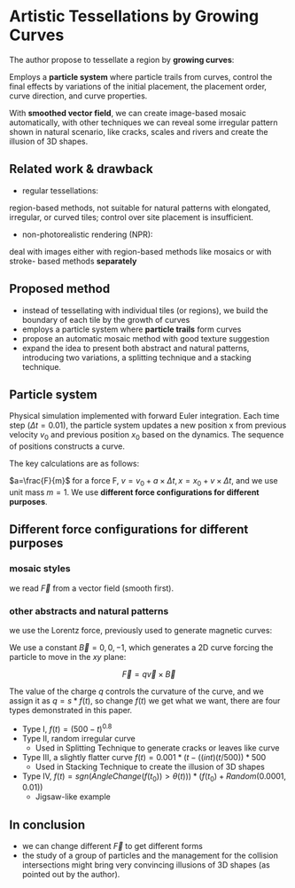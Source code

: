 # Artistic Tessellations by Growing Curves

The author propose to tessellate a region by **growing curves**:

Employs a **particle system** where particle trails from curves, control the final effects by variations of the initial placement, the placement order, curve direction, and curve properties.

With **smoothed vector field**, we can create image-based mosaic automatically, with other techniques we can reveal some irregular pattern shown in natural scenario, like cracks, scales and rivers and create the illusion of 3D shapes.

## Related work & drawback

* regular tessellations:

region-based methods, not suitable for natural patterns with elongated, irregular, or curved tiles; control over site placement is insufficient.

* non-photorealistic rendering (NPR):

deal with images either with region-based methods like mosaics or with stroke-
based methods **separately**

## Proposed method

* instead of tessellating with individual tiles (or regions), we build the boundary of each tile by the growth of curves
* employs a particle system where **particle trails** form curves
* propose an automatic mosaic method with good texture suggestion
* expand the idea to present both abstract and natural patterns, introducing two variations, a splitting technique and a stacking technique.

## Particle system

Physical simulation implemented with forward Euler integration. Each time step $(\Delta t = 0.01)$, the particle system updates a new position x from previous velocity $v_0$ and previous position $x_0$ based on the dynamics. The sequence of positions constructs a curve. 

The key calculations are as follows:

$a=\frac{F}{m}$ for a force F, $v=v_0+a\times \Delta t, x=x_0+v\times \Delta t$, and we use unit mass $m=1$. We use **different force configurations for different purposes**.


## Different force configurations for different purposes

### mosaic styles

we read $\overrightarrow{F}$ from a vector field (smooth first).

### other abstracts and natural patterns

we use the Lorentz force, previously used to generate magnetic curves:

We use a constant $\overrightarrow{B}={0,0,-1}$, which generates a 2D curve forcing the particle to move in the $xy$ plane:

$$\overrightarrow{F}=q\overrightarrow{v}\times \overrightarrow{B}$$

The value of the charge $q$ controls the curvature of the curve, and we assign it as $q=s\ast f(t)$, so change $f(t)$ we get what we want, there are four types demonstrated in this paper.

* Type I, $f(t)=(500-t)^{0.8}$
* Type II, random irregular curve
    - Used in Splitting Technique to generate cracks or leaves like curve
* Type III,  a slightly flatter curve $f(t) = 0.001\ast (t-((int)(t/500))\ast 500$
    - Used in Stacking Technique to create the illusion of 3D shapes
* Type IV, $f(t) = sgn(AngleChange(f(t_0)) > θ(t)))\ast (f(t_0)+Random(0.0001,0.01))$
    - Jigsaw-like example

## In conclusion

* we can change different $\overrightarrow{F}$ to get different forms
* the study of a group of particles and the management for the collision intersections might bring very convincing illusions of 3D shapes (as pointed out by the author).

